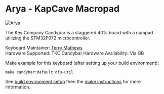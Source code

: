 Arya - KapCave Macropad
===

![Arya](https://kapcave.com)


The Key Company Candybar is a staggered 40% board with a numpad utilizing the STM32F072 microcontroller.

Keyboard Maintainer: [Terry Mathews](https://github.com/TerryMathews/)  
Hardware Supported: TKC Candybar 
Hardware Availability: Via GB  


Make example for this keyboard (after setting up your build environment):

    make candybar:default:dfu-util

See [build environment setup](https://docs.qmk.fm/build_environment_setup.html) then the [make instructions](https://docs.qmk.fm/make_instructions.html) for more information.
